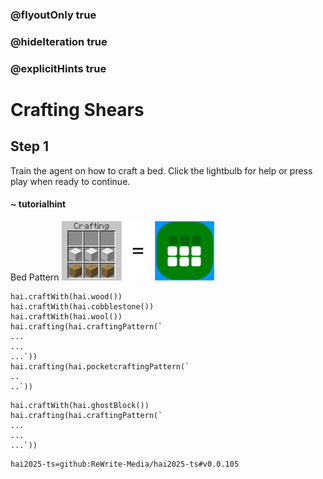 ### @flyoutOnly true
### @hideIteration true
### @explicitHints true

# Crafting Shears

## Step 1
Train the agent on how to craft a bed. Click the lightbulb for help or press play when ready to continue.

#### ~ tutorialhint 
Bed Pattern
![Craft Bed](https://raw.githubusercontent.com/ReWrite-Media/makecode/master/blocks/hai2025/img/bed_crafting.png "Craft Bed")

```ghost
hai.craftWith(hai.wood())
hai.craftWith(hai.cobblestone())
hai.craftWith(hai.wool())
hai.crafting(hai.craftingPattern(`
...
...
...`))
hai.crafting(hai.pocketcraftingPattern(`
..
..`))
```

```template
hai.craftWith(hai.ghostBlock())
hai.crafting(hai.craftingPattern(`
...
...
...`))
```




```package
hai2025-ts=github:ReWrite-Media/hai2025-ts#v0.0.105
```
